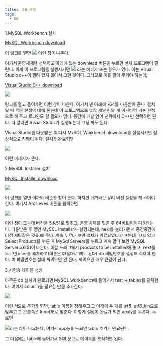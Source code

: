 ```yaml
---
title:  DB 세팅
tags:
  - DB
---
```


1.MySQL Workbench 설치

[MySQL Workbench download](https://dev.mysql.com/downloads/workbench/)

이 링크를 열면 
![](\image\db세팅3.png)
이런 창이 나온다.

여기서 운영체제만 선택하고 아래에 있는 download 버튼을 누르면 설치 프로그램이 깔린다. 이제 이 프로그램을 실행시키면
![](\image\db세팅6.png)
라는 에러가 뜨는 경우가 있다. 이는 Visual Studio c++이 깔려 있지 않아서 그런 것이다. 그러므로 이를 깔아 주어야 하는데,

[Visual Studio C++ download](https://docs.microsoft.com/ko-KR/cpp/windows/latest-supported-vc-redist?view=msvc-170)

![](\image\db세팅5.png)

링크를 열고 들어가면 이런 창이 나온다. 여기서 맨 아래에 x64를 다운받아 준다. 설치할 때 각종 설정에 대해 묻는데 이 프로그램으로 당장 개발을 할 게 아니라면 기본 설정으로 해 주고 로그인도 할 필요가 없다. 중간에 개발 언어 선택에서 C++만 선택하면 된다. 다 깔리면 Visual Studio가 실행되는데 그냥 꺼도 된다.

Visual Studio를 다운받은 후 다시 MySQL Workbench download를 실행시키면 정상적으로 진행이 된다. 설치가 완료되면

![](\image\db세팅1.png)

이런 메세지가 뜬다.

2.MySQL Installer 설치

[MySQL Installer download](https://dev.mysql.com/downloads/installer/)

![](\image\db세팅4.png)
 
이 링크를 열면 아까와 비슷한 창이 뜬다. 하지만 아까와는 달리 버전 설정을 해 주어야 한다. 여기서 Archieves 버튼을 클릭하면 

![](\image\db세팅8.png)

이런 창이 뜨는데 버전을 5.6.51로 맞추고, 운영 체제를 맞춘 후 64비트용을 다운받는다. 다운받은 후 열면 MySQL Installer가 실행되는데, next를 눌러가면서 중간중간에 버전 세팅같은 것을 해 준다. 계속 누르다 보면 설치가 완료되었다고 뜨는데, 끄지 말고 Select Products를 누른 후 MySql Servers롤 누르고 계속 열다 보면 MySQL Server 5.6.51이 나온다. 이걸 드래그해서 products to be installed에 놓고, next를 누르면 user를 추가하고(이름은 마음대로 해도 된다) db 비밀번호를 설정해 주어야 한다. 이 비밀번호는 절대 까먹으면 안 된다. 까먹으면 매우 큰일이 난다. 

3.시험용 테이블 생성

아무튼 db 설치가 완료되면 MySQL Workbench에 들어가서 test -> tables를 클릭한다. 여기서 column을 필요한 만큼 추가한다.

![](\image\db세팅9.png)

이런 식으로 추가가 되면, table 이름을 정해주고 그 아래에 두 개를 utf8, utf8_bin으로 맞추고 그 오른쪽은 InnoDB로 맞춘다. 이렇게 설정이 완료가 되면 apply를 누른다. 누르면 

![](\image\db세팅10.png)라는 창이 나오는데, 여기서 apply를 누르면 table 추가가 완료된다.

그 다음에는 table에 들어가서 SQL문으로 데이터를 조작하면 된다.